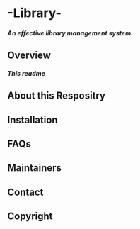 # **-Library-**
#### _An effective library management system._

## Overview
##### This readme
## About this Respositry
## Installation
## FAQs
## Maintainers
## Contact
## Copyright
